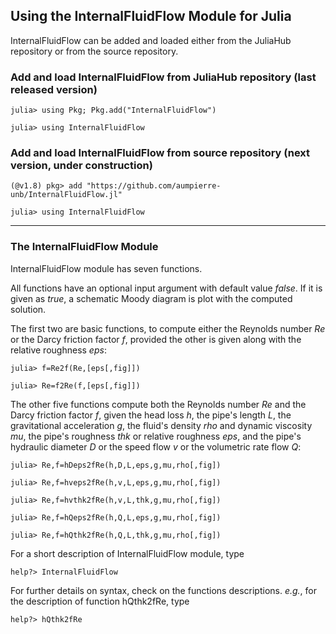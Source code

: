 ## Using the InternalFluidFlow Module for Julia

InternalFluidFlow can be added and loaded either
from the JuliaHub repository or from the source repository.

### Add and load InternalFluidFlow from JuliaHub repository (last released version)

``julia> using Pkg; Pkg.add("InternalFluidFlow")``

``julia> using InternalFluidFlow``

### Add and load InternalFluidFlow from source repository (next version, under construction)

``(@v1.8) pkg> add "https://github.com/aumpierre-unb/InternalFluidFlow.jl"``

``julia> using InternalFluidFlow``

<hr/>

### The InternalFluidFlow Module

InternalFluidFlow module has seven functions.

All functions have an optional input argument with
default value *false*. If it is given as *true*,
a schematic Moody diagram is plot with the computed solution.

The first two are basic functions, to compute either
the Reynolds number *Re* or the Darcy friction factor *f*,
provided the other is given along with the relative roughness *eps*:

``julia> f=Re2f(Re,[eps[,fig]])``

``julia> Re=f2Re(f,[eps[,fig]])``

The other five functions compute both
the Reynolds number *Re* and the Darcy friction factor *f*, given
the head loss *h*,
the pipe's length *L*,
the gravitational acceleration *g*,
the fluid's density *rho* and dynamic viscosity *mu*,
the pipe's roughness *thk* or relative roughness *eps*, and
the pipe's hydraulic diameter *D* or the speed flow *v* or the volumetric rate flow *Q*:

``julia> Re,f=hDeps2fRe(h,D,L,eps,g,mu,rho[,fig])``

``julia> Re,f=hveps2fRe(h,v,L,eps,g,mu,rho[,fig])``

``julia> Re,f=hvthk2fRe(h,v,L,thk,g,mu,rho[,fig])``

``julia> Re,f=hQeps2fRe(h,Q,L,eps,g,mu,rho[,fig])``

``julia> Re,f=hQthk2fRe(h,Q,L,thk,g,mu,rho[,fig])``

For a short description of InternalFluidFlow module, type

``help?> InternalFluidFlow``

For further details on syntax, check on the functions descriptions. *e.g.*, for the description of function hQthk2fRe, type

``help?> hQthk2fRe``
